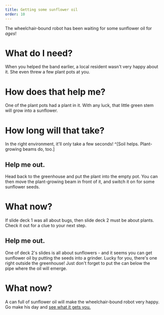 ```yaml
---
title: Getting some sunflower oil
order: 10
---
```


The wheelchair-bound robot has been waiting for some sunflower oil for *ages*!

# What do I need?
When you helped the band earlier, a local resident wasn't very happy about it. She even threw a few plant pots at you.

# How does that help me?
One of the plant pots had a plant in it. With any luck, that little green stem will grow into a sunflower.

# How long will that take?
In the right environment, it'll only take a few seconds! ^[Soil helps. Plant-growing beams do, too.]

## Help me out.
Head back to the greenhouse and put the plant into the empty pot. You can then move the plant-growing beam in front of it, and switch it on for some sunflower seeds.

# What now?
If slide deck 1 was all about bugs, then slide deck 2 must be about plants. Check it out for a clue to your next step.

## Help me out.
One of deck 2's slides is all about sunflowers - and it seems you can get sunflower oil by putting the seeds into a grinder. Lucky for you, there's one right outside the greenhouse! Just don't forget to put the can below the pipe where the oil will emerge.

# What now?
A can full of sunflower oil will make the wheelchair-bound robot very happy. Go make his day and [see what it gets you.](arcade)
